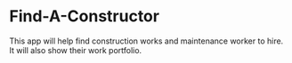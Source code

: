 # Find-A-Constructor
This app will help find construction works and maintenance worker to hire. It will also show their work portfolio.
